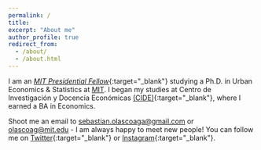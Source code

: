 ```yaml
---
permalink: /
title:
excerpt: "About me"
author_profile: true
redirect_from:
  - /about/
  - /about.html
---
```


I am an [*MIT Presidential Fellow*](https://web.mit.edu/provost/presfellow/){:target="_blank"} studying a Ph.D. in Urban Economics & Statistics at [MIT](https://www.mit.edu/). I began my studies at Centro de Investigación y Docencia Económicas [(CIDE)](https://www.cide.edu/de/){:target="_blank"}, where I earned a BA in Economics.

Shoot me an email to <sebastian.olascoaga@gmail.com> or <olascoag@mit.edu> - I am always happy to meet new people! You can follow me on [Twitter](https://twitter.com/S_Olascoaga){:target="_blank"} or [Instagram](https://www.instagram.com/sebascoaga/){:target="_blank"}.
